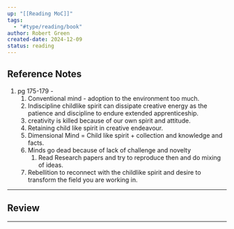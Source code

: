 ```yaml
---
up: "[[Reading MoC]]"
tags:
  - "#type/reading/book"
author: Robert Green
created-date: 2024-12-09
status: reading
---
```



## Reference Notes

1. pg 175-179 - 
	1. Conventional mind - adoption to the environment too much.
	2. Indiscipline childlike spirit can dissipate creative energy as the patience and discipline to endure extended apprenticeship. 
	3. creativity is killed because of our own spirit and attitude.
	4. Retaining child like spirit in creative endeavour. 
	5. Dimensional Mind = Child like spirit + collection and knowledge and facts.
	6. Minds go dead because of lack of challenge and novelty
		1. Read Research papers and try to reproduce then and do mixing of ideas.
	7. Rebellition to reconnect with the childlike spirit and desire to transform the field you are working in.

---

## Review


---